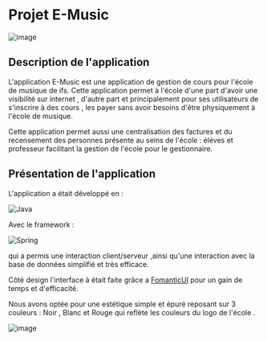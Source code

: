 # Projet E-Music
![image](https://user-images.githubusercontent.com/90392579/206658129-da9b29d1-d7ca-4418-a89a-9bf0c8cc6d99.png)

## Description de l'application

L'application E-Music est une application de gestion de cours pour l'école de musique de ifs.
Cette application permet à l'école d'une part d'avoir une visibilité sur internet , d'autre part et principalement pour ses utilisateurs de s'inscrire à des cours , les payer  sans avoir besoins d'être physiquement à l'école de musique.

Cette application permet aussi une centralisation des factures et du recensement des personnes présente au seins de l'école : éléves et professeur facilitant la gestion de l'école pour le gestionnaire.


## Présentation de l'application

L'application a était développé en :

![Java](https://img.shields.io/badge/java-%23ED8B00.svg?style=for-the-badge&logo=java&logoColor=white) 

Avec le framework :

![Spring](https://img.shields.io/badge/spring-%236DB33F.svg?style=for-the-badge&logo=spring&logoColor=white)

qui a permis une interaction client/serveur ,ainsi qu'une interaction avec la base de données simplifié et très efficace.



Côté design l'interface à était faite grâce a [FomanticUI](https://fomantic-ui.com/) pour un gain de temps et d'efficacité.

Nous avons optée pour une estétique simple et épuré  reposant sur 3 couleurs : Noir , Blanc et Rouge 
qui reflète les couleurs du logo de l'école .



![image](https://user-images.githubusercontent.com/90392579/206658365-a3ee9a4e-af1c-422c-a0b0-1c2300df8ec4.png)

